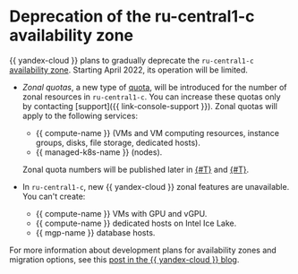 # Deprecation of the ru-central1-c availability zone

{{ yandex-cloud }} plans to gradually deprecate the `ru-central1-c` [availability zone](geo-scope.md). Starting April 2022, its operation will be limited.

* _Zonal quotas_, a new type of [quota](quotas-limits.md), will be introduced for the number of zonal resources in `ru-central1-c`. You can increase these quotas only by contacting [support]({{ link-console-support }}). Zonal quotas will apply to the following services:

   * {{ compute-name }} (VMs and VM computing resources, instance groups, disks, file storage, dedicated hosts).
   * {{ managed-k8s-name }} (nodes).

   Zonal quota numbers will be published later in [{#T}](../../compute/concepts/limits.md) and [{#T}](../../managed-kubernetes/concepts/limits.md).

* In `ru-central1-c`, new {{ yandex-cloud }} zonal features are unavailable. You can't create:

   * {{ compute-name }} VMs with GPU and vGPU.
   * {{ compute-name }} dedicated hosts on Intel Ice Lake.
   * {{ mgp-name }} database hosts.

For more information about development plans for availability zones and migration options, see this [post in the {{ yandex-cloud }} blog](https://cloud.yandex.ru/blog/posts/2022/03/az-deprecation-notice).